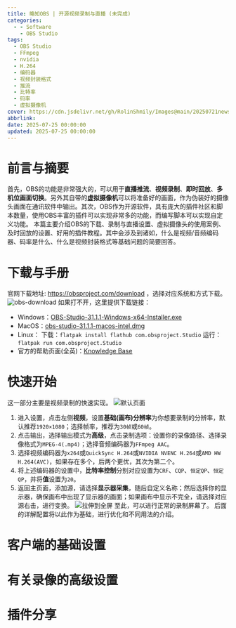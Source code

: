```yaml
---
title: 略知OBS | 开源视频录制与直播 (未完成)
categories:
  - - Software
    - OBS Studio
tags:
  - OBS Studio
  - FFmpeg
  - nvidia
  - H.264
  - 编码器
  - 视频封装格式
  - 推流
  - 比特率
  - 码率
  - 虚拟摄像机
cover: https://cdn.jsdelivr.net/gh/RolinShmily/Images@main/20250721newstart/001.jpg
abbrlink: 
date: 2025-07-25 00:00:00
updated: 2025-07-25 00:00:00
---
```

# 前言与摘要
首先，OBS的功能是非常强大的，可以用于**直播推流**、**视频录制**、**即时回放**、**多机位画面切换**。另外其自带的**虚拟摄像机**可以将准备好的画面，作为伪装好的摄像头画面在通讯软件中输出。其次，OBS作为开源软件，具有庞大的插件社区和脚本数量，使用OBS丰富的插件可以实现非常多的功能，而编写脚本可以实现自定义功能。
本篇主要介绍OBS的下载、录制与直播设置、虚拟摄像头的使用案例、及时回放的设置、好用的插件教程。其中会涉及到诸如，什么是视频/音频编码器、码率是什么、什么是视频封装格式等基础问题的简要回答。
# 下载与手册
官网下载地址: https://obsproject.com/download ，选择对应系统和方式下载。
![obs-download](https://cdn.jsdelivr.net/gh/RolinShmily/Images@main/20250721newstart/PixPin_2025-07-25_11-57-38.jpg)
如果打不开，这里提供下载链接：
- Windows：[OBS-Studio-31.1.1-Windows-x64-Installer.exe](https://cdn-fastly.obsproject.com/downloads/OBS-Studio-31.1.1-Windows-x64-Installer.exe)
- MacOS：[obs-studio-31.1.1-macos-intel.dmg](https://cdn-fastly.obsproject.com/downloads/obs-studio-31.1.1-macos-intel.dmg)
- Linux：
	下载：`flatpak install flathub com.obsproject.Studio`
	运行：`flatpak run com.obsproject.Studio`
- 官方的帮助页面(全英)：[Knowledge Base](https://obsproject.com/kb/)
# 快速开始
这一部分主要是视频录制的快速实现。
![默认页面](https://cdn.jsdelivr.net/gh/RolinShmily/Images@main/20250721newstart/PixPin_2025-07-25_13-06-16.jpg)
1. 进入设置，点击左侧**视频**，设置**基础(画布)分辨率**为你想要录制的分辨率，默认推荐`1920×1080`；选择帧率，推荐为`30帧`或`60帧`。
2. 点击输出，选择输出模式为**高级**，点击录制选项：设置你的录像路径、选择录像格式为`MPEG-4(.mp4)`；选择音频编码器为`FFmpeg AAC`。
3. 选择视频编码器为`x264`或`QuickSync H.264`或`NVIDIA NVENC H.264`或`AMD HW H.264(AVC)`，如果存在多个，后两个更优，其次为第二个。
4. 将上述编码器的设置中，**比特率控制**分别对应设置为`CRF`、`CQP`、`恒定QP`、`恒定QP`，并将**值**设置为`20`。
5. 返回主页面，添加源，请选择**显示器采集**，随后自定义名称；然后选择你的显示器，确保画布中出现了显示器的画面；如果画布中显示不完全，请选择对应源右击，进行变换。
![拉伸到全屏](https://cdn.jsdelivr.net/gh/RolinShmily/Images@main/20250721newstart/PixPin_2025-07-25_13-53-12.jpg)
至此，可以进行正常的录制屏幕了。
后面的详解配置将以此作为基础，进行优化和不同用法的介绍。
# 客户端的基础设置
# 有关录像的高级设置
# 插件分享